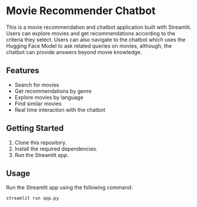 # Movie Recommender Chatbot

This is a movie recommendation and chatbot application built with Streamlit. Users can explore movies and get recommendations according to the criteria they select. Users can also navigate to the chatbot which uses the Hugging Face Model to ask related queries on movies, although, the chatbot can provide answers beyond movie knowledge.

## Features

- Search for movies
- Get recommendations by genre
- Explore movies by language
- Find similar movies
- Real time interaction with the chatbot


## Getting Started

1. Clone this repository.
2. Install the required dependencies.
3. Run the Streamlit app.

## Usage

Run the Streamlit app using the following command:

```bash
streamlit run app.py
